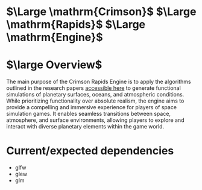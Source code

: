 # $\Large \mathrm{Crimson}$  $\Large \mathrm{Rapids}$ $\Large \mathrm{Engine}$
# $\large Overview$ 
The main purpose of the Crimson Rapids Engine is to apply the algorithms outlined in the research papers [accessible here](https://cescg.org/wp-content/uploads/2018/04/Michelic-Real-Time-Rendering-of-Procedurally-Generated-Planets-2.pdf) to generate functional simulations of planetary surfaces, oceans, and atmospheric conditions. While prioritizing functionality over absolute realism, the engine aims to provide a compelling and immersive experience for players of space simulation games. It enables seamless transitions between space, atmosphere, and surface environments, allowing players to explore and interact with diverse planetary elements within the game world.


# Current/expected dependencies
- glfw
- glew
- glm

